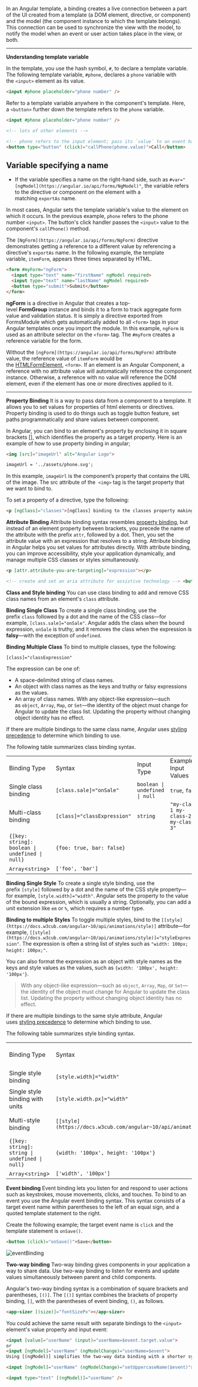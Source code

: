 In an Angular template, a binding creates a live connection between a part of the UI created from a template (a DOM element, directive, or component) and the model (the component instance to which the template belongs). This connection can be used to synchronize the view with the model, to notify the model when an event or user action takes place in the view, or both.

--- 
**Understanding template variable**

In the template, you use the hash symbol, `#`, to declare a template variable. The following template variable, `#phone`, declares a `phone` variable with the `<input>` element as its value.

```HTML 
<input #phone placeholder="phone number" />
```

Refer to a template variable anywhere in the component's template. Here, a `<button>` further down the template refers to the `phone` variable.

```html
<input #phone placeholder="phone number" />

<!-- lots of other elements -->

<!-- phone refers to the input element; pass its `value` to an event handler -->
<button type="button" (click)="callPhone(phone.value)">Call</button>
```

## Variable specifying a name

- If the variable specifies a name on the right-hand side, such as `#var="[ngModel](https://angular.io/api/forms/NgModel)"`, the variable refers to the directive or component on the element with a matching `exportAs` name.

In most cases, Angular sets the template variable's value to the element on which it occurs. In the previous example, `phone` refers to the phone number `<input>`. The button's click handler passes the `<input>` value to the component's `callPhone()` method.

The `[NgForm](https://angular.io/api/forms/NgForm)` directive demonstrates getting a reference to a different value by referencing a directive's `exportAs` name. In the following example, the template variable, `itemForm`, appears three times separated by HTML.

```html
<form #myForm="ngForm">
  <input type="text" name="firstName" ngModel required>
  <input type="text" name="lastName" ngModel required>
  <button type="submit">Submit</button>
</form>

```

**ngForm** is a directive in Angular that creates a top-level **FormGroup** instance and binds it to a form to track aggregate form value and validation status. It is simply a directive exported from FormsModule which gets automatically added to all `<form>` tags in your Angular templates once you import the module. In this example, `ngForm` is used as an attribute selector on the `<form>` tag. The `#myForm` creates a reference variable for the form.

Without the `[ngForm](https://angular.io/api/forms/NgForm)` attribute value, the reference value of `itemForm` would be the [HTMLFormElement](https://developer.mozilla.org/en-US/docs/Web/API/HTMLFormElement), `<form>`. If an element is an Angular Component, a reference with no attribute value will automatically reference the component instance. Otherwise, a reference with no value will reference the DOM element, even if the element has one or more directives applied to it.

---
**Property Binding**
It is a way to pass data from a component to  a template. It allows you to set values for properties of html elements or directives. Property binding is used to do things such as toggle button feature, set paths programmatically and share values between component.

In Angular, you can bind to an element's property by enclosing it in square brackets [], which identifies the property as a target property. Here is an example of how to use property binding in angular;

```html
<img [src]="imageUrl" alt="Angular Logo">

imageUrl = '../assets/phone.svg';
```
In this example, `imageUrl` is the component’s property that contains the URL of the image. The src attribute of the <img> `<img>` tag is the target property that we want to bind to.

To set a property of a directive, type the following:
```html 
<p [ngClass]="classes">[ngClass] binding to the classes property making this blue</p>
```

**Attribute Binding**
Attribute binding syntax resembles [property binding](https://angular.io/guide/property-binding), but instead of an element property between brackets, you precede the name of the attribute with the prefix `attr`, followed by a dot. Then, you set the attribute value with an expression that resolves to a string.
Attribute binding in Angular helps you set values for attributes directly. With attribute binding, you can improve accessibility, style your application dynamically, and manage multiple CSS classes or styles simultaneously.
```html
<p [attr.attribute-you-are-targeting]="expression"></p>

<!-- create and set an aria attribute for assistive technology --> <button type="button" [attr.aria-label]="actionName">{{actionName}} with Aria</button>
```

**Class and Style binding**
You can use class binding to add and remove CSS class names from an element's `class` attribute.

**Binding Single Class**
To create a single class binding, use the prefix `class` followed by a dot and the name of the CSS class—for example, `[class.sale]="onSale"`. Angular adds the class when the bound expression, `onSale` is truthy, and it removes the class when the expression is **falsy**—with the exception of `undefined`. 

**Binding Multiple Class**
To bind to multiple classes, type the following:

`[class]="classExpression"`

The expression can be one of:

- A space-delimited string of class names.
- An object with class names as the keys and truthy or falsy expressions as the values.
- An array of class names.
With any object-like expression—such as `object`, `Array`, `Map`, or `Set`—the identity of the object must change for Angular to update the class list. Updating the property without changing object identity has no effect.

If there are multiple bindings to the same class name, Angular uses [styling precedence](https://docs.w3cub.com/angular~10/guide/style-precedence) to determine which binding to use.

The following table summarizes class binding syntax.

|   |   |   |   |
|---|---|---|---|
|Binding Type|Syntax|Input Type|Example Input Values|
|Single class binding|`[class.sale]="onSale"`|`boolean \| undefined \| null`|`true`, `false`|
|Multi-class binding|`[class]="classExpression"`|`string`|`"my-class-1 my-class-2 my-class-3"`|
|`{[key: string]: boolean \| undefined \| null}`|`{foo: true, bar: false}`|
|`Array`<`string`>|`['foo', 'bar']`|

**Binding Single Style**
To create a single style binding, use the prefix `[style]` followed by a dot and the name of the CSS style property—for example, `[style.width]="width"`. Angular sets the property to the value of the bound expression, which is usually a string. Optionally, you can add a unit extension like `em` or `%`, which requires a number type.

**Binding to multiple Styles**
To toggle multiple styles, bind to the `[[style](https://docs.w3cub.com/angular~10/api/animations/style)]` attribute—for example, `[[style](https://docs.w3cub.com/angular~10/api/animations/style)]="styleExpression"`. The expression is often a string list of styles such as `"width: 100px; height: 100px;"`.

You can also format the expression as an object with style names as the keys and style values as the values, such as `{width: '100px', height: '100px'}`.

> With any object-like expression—such as `object`, `Array`, `Map`, or `Set`—the identity of the object must change for Angular to update the class list. Updating the property without changing object identity has no effect.

If there are multiple bindings to the same style attribute, Angular uses [styling precedence](https://docs.w3cub.com/angular~10/guide/style-precedence) to determine which binding to use.

The following table summarizes style binding syntax.

|   |   |   |   |
|---|---|---|---|
|Binding Type|Syntax|Input Type|Example Input Values|
|Single style binding|`[style.width]="width"`|`string \| undefined \| null`|`"100px"`|
|Single style binding with units|`[style.width.px]="width"`|`number \| undefined \| null`|`100`|
|Multi-style binding|`[[style](https://docs.w3cub.com/angular~10/api/animations/style)]="styleExpression"`|`string`|`"width: 100px; height: 100px"`|
|`{[key: string]: string \| undefined \| null}`|`{width: '100px', height: '100px'}`|
|`Array`<`string`>|`['width', '100px']`|

**Event binding**
Event binding lets you listen for and respond to user actions such as keystrokes, mouse movements, clicks, and touches.
To bind to an event you use the Angular event binding syntax. This syntax consists of a target event name within parentheses to the left of an equal sign, and a quoted template statement to the right.

Create the following example; the target event name is `click` and the template statement is `onSave()`.

```Html
<button (click)="onSave()">Save</button>
```

![eventBinding](../../Images/eventBinding.png)

**Two-way binding**
Two-way binding gives components in your application a way to share data. Use two-way binding to listen for events and update values simultaneously between parent and child components.

Angular's two-way binding syntax is a combination of square brackets and parentheses, `[()]`. The `[()]` syntax combines the brackets of property binding, `[]`, with the parentheses of event binding, `()`, as follows.

```html
<app-sizer [(size)]="fontSizePx"></app-sizer>
```

You could achieve the same result with separate bindings to the `<input>` element's value property and input event:
```html
<input [value]="userName" (input)="userName=$event.target.value">
or 
<input [ngModel]="userName" (ngModelChange)="userName=$event">
Using [(ngModel)] simplifies the two-way data binding with a shorter syntax. Note that, this [(ngModel)] syntax can only set a data-bound property. If you need to do something more, you can write the expanded form as shown above. For example, the following changes the <input> value to uppercase:

<input [ngModel]="userName" (ngModelChange)="setUppercaseName($event)">

<input type="text" [(ngModel)]="userName" />
```



